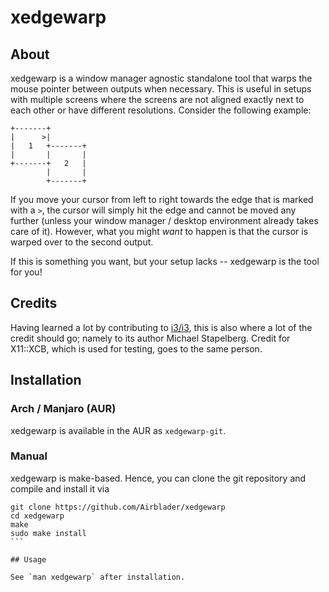 # xedgewarp

## About

xedgewarp is a window manager agnostic standalone tool that warps the mouse pointer between outputs when necessary.
This is useful in setups with multiple screens where the screens are not aligned exactly next to each other or have different resolutions. Consider the following example:

    +-------+
    |      >|
    |   1   +-------+
    |       |       |
    +-------+   2   |
            |       |
            +-------+

If you move your cursor from left to right towards the edge that is marked with a `>`, the cursor will simply hit the edge and cannot be moved any further (unless your window manager / desktop environment already takes care of it). However, what you might *want* to happen is that the cursor is warped over to the second output.

If this is something you want, but your setup lacks -- xedgewarp is the tool for you!

## Credits

Having learned a lot by contributing to [i3/i3](https://github.com/i3/i3), this is also where a lot of the credit should go; namely to its author Michael Stapelberg. Credit for X11::XCB, which is used for testing, goes to the same person.

## Installation

### Arch / Manjaro (AUR)

xedgewarp is available in the AUR as `xedgewarp-git`.

### Manual

xedgewarp is make-based. Hence, you can clone the git repository and compile and install it via

````
git clone https://github.com/Airblader/xedgewarp
cd xedgewarp
make
sudo make install
```

## Usage

See `man xedgewarp` after installation.
